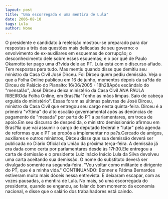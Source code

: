 ```yaml
---
layout: post
title: "Uma escorregada e uma mentira de Lula"
date: 2006-08-10
tags: Lula
author: None
---
```

O presidente e candidato à reeleição mostrou-se preparado para dar respostas a três das questões mais delicadas de seu governo: o envolvimento de ex-auxiliares em esquemas de corrupção; o desconhecimento dele sobre esses esquemas; e o por quê de Paulo Okamotto ter pago uma d?vida dele ao PT.
Lula está com o discurso afiado. Tem respostas para tudo. 
Mas mentiu quando disse que demitiu seu ministro da Casa Civil José Dirceu. Foi Dirceu quem pediu demissão. Veja o que a Folha Online publicou em 16 de junho, momentos depois da sa?da de Dirceu do Palácio do Planalto:
16/06/2005 - 18h28Após escândalo do \"mensalão\", José Dirceu deixa ministério da Casa Civil 
ANA PAULA RIBEIROda Folha Online, em Bras?lia\"Tenho as mãos limpas. Saio de cabeça erguida do ministério\". Essas foram as últimas palavras de José Dirceu, ministro da Casa Civil que entregou seu cargo nesta quinta-feira. Dirceu é a primeira \"v?tima\" do alto escalão governamental após as denúncias de pagamento de \"mesada\" por parte do PT a parlamentares, em troca de apoio.Em seu discurso de despedida, o ministro demissionário afirmou em Bras?lia que vai assumir o cargo de deputado federal e \"lutar\" pela agenda de reformas que o PT se propôs a implementar no pa?s.Cercado de amigos, auxiliares e outros ministros, Dirceu disse que sua demissão deverá ser publicada no Diário Oficial da União da próxima terça-feira. A demissão já era dada como certa por parlamentares desde às 17h30.Ele entregou a carta de demissão e o presidente Luiz Inácio Inácio Lula da Silva devolveu uma carta aceitando sua demissão. O nome do substituto deverá ser divulgado somente na segunda-feira. \"Vou voltar como militante e dirigente do PT, que é a minha vida.\"
CONTINUANDO:
Bonner e Fátima Bernardes estiveram muito mais dóceis nessa entrevista. E deixaram escapar, com as vozes pausadas, a mentira de Lula.
No mais, só uma escorregada do presidente, quando se enganou, ao falar do bom momento da economia nacional, e disse que o salário dos trabalhadores está caindo. 